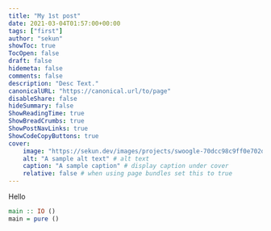 ```yaml
---
title: "My 1st post"
date: 2021-03-04T01:57:00+00:00
tags: ["first"]
author: "sekun"
showToc: true
TocOpen: false
draft: false
hidemeta: false
comments: false
description: "Desc Text."
canonicalURL: "https://canonical.url/to/page"
disableShare: false
hideSummary: false
ShowReadingTime: true
ShowBreadCrumbs: true
ShowPostNavLinks: true
ShowCodeCopyButtons: true
cover:
    image: "https://sekun.dev/images/projects/swoogle-70dcc98c9ff0e702dd76cd5cddb3e3b7.webp?vsn=d" # image path/url
    alt: "A sample alt text" # alt text
    caption: "A sample caption" # display caption under cover
    relative: false # when using page bundles set this to true
---
```


Hello

```haskell
main :: IO ()
main = pure ()
```
